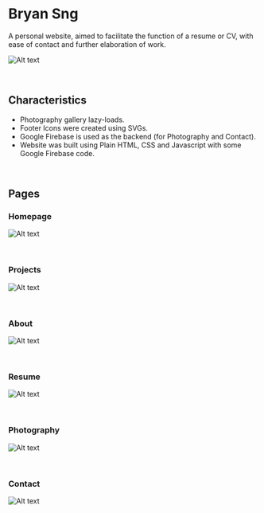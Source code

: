 # Bryan Sng

A personal website, aimed to facilitate the function of a resume or CV, with ease of contact and further elaboration of work.

![Alt text](./readme-resources/img/personal_web_1.png "Preview")

&nbsp;
## Characteristics
- Photography gallery lazy-loads.
- Footer Icons were created using SVGs.
- Google Firebase is used as the backend (for Photography and Contact).
- Website was built using Plain HTML, CSS and Javascript with some Google Firebase code.

&nbsp;
## Pages
### Homepage
![Alt text](./readme-resources/img/1_Home.png "Homepage")

&nbsp;
### Projects
![Alt text](./readme-resources/img/2_Projects.png "Projects")

&nbsp;
### About
![Alt text](./readme-resources/img/3_About.jpg "About")

&nbsp;
### Resume
![Alt text](./readme-resources/img/4_Resume.png "Resume")

&nbsp;
### Photography
![Alt text](./readme-resources/img/5_Photography.jpg "Photography")

&nbsp;
### Contact
![Alt text](./readme-resources/img/6_Contact.png "Contact")